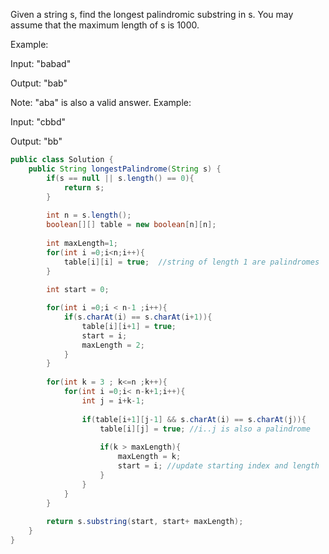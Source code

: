 Given a string s, find the longest palindromic substring in s. You may assume that the maximum length of s is 1000.

Example:

Input: "babad"

Output: "bab"

Note: "aba" is also a valid answer.
Example:

Input: "cbbd"

Output: "bb"

```java
public class Solution {
    public String longestPalindrome(String s) {
        if(s == null || s.length() == 0){
            return s;
        }
        
        int n = s.length();
        boolean[][] table = new boolean[n][n];
        
        int maxLength=1;
        for(int i =0;i<n;i++){
            table[i][i] = true;  //string of length 1 are palindromes
        }
        
        int start = 0;

        for(int i =0;i < n-1 ;i++){
            if(s.charAt(i) == s.charAt(i+1)){
                table[i][i+1] = true;
                start = i;
                maxLength = 2;
            }
        }
        
        for(int k = 3 ; k<=n ;k++){
            for(int i =0;i< n-k+1;i++){
                int j = i+k-1;
                
                if(table[i+1][j-1] && s.charAt(i) == s.charAt(j)){
                    table[i][j] = true; //i..j is also a palindrome
                    
                    if(k > maxLength){
                        maxLength = k;
                        start = i; //update starting index and length
                    }
                }
            }
        }
        
        return s.substring(start, start+ maxLength);
    }
}
```

